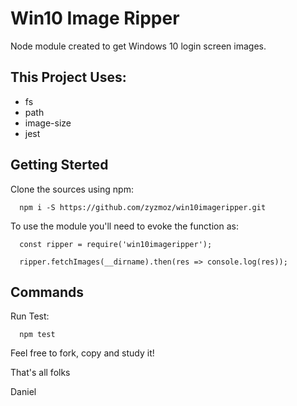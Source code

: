 # Win10 Image Ripper

Node module created to get Windows 10 login screen images.

## This Project Uses:
- fs
- path
- image-size
- jest

## Getting Sterted

Clone the sources using npm:
```
  npm i -S https://github.com/zyzmoz/win10imageripper.git
```

To use the module you'll need to evoke the function as:
```
  const ripper = require('win10imageripper');

  ripper.fetchImages(__dirname).then(res => console.log(res));
```

## Commands

Run Test:
```
  npm test 
```


Feel free to fork, copy and study it!

That's all folks

Daniel